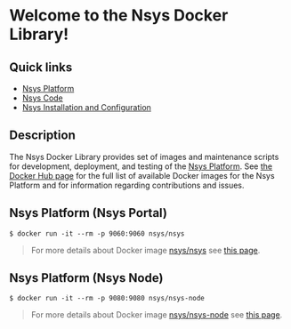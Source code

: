 # Welcome to the Nsys Docker Library!

## Quick links

* [Nsys Platform][1]
* [Nsys Code][2]
* [Nsys Installation and Configuration][3]

## Description

The Nsys Docker Library provides set of images and maintenance scripts for development, deployment, and testing of the [Nsys Platform](https://nsys.org). See [the Docker Hub page](https://hub.docker.com/r/nsys) for the full list of available Docker images for the Nsys Platform and for information regarding contributions and issues.

[1]: https://nsys.org
[2]: http://code.nsys.org
[3]: http://doc.nsys.org/display/NSYS/Nsys+Installation+and+Configuration

## Nsys Platform (Nsys Portal)

~~~~
$ docker run -it --rm -p 9060:9060 nsys/nsys
~~~~

> For more details about Docker image [nsys/nsys](https://hub.docker.com/r/nsys/nsys) see [this page](nsys/README.md).

## Nsys Platform (Nsys Node)

~~~~
$ docker run -it --rm -p 9080:9080 nsys/nsys-node
~~~~

> For more details about Docker image [nsys/nsys-node](https://hub.docker.com/r/nsys/nsys-node) see [this page](nsys-node/README.md).
